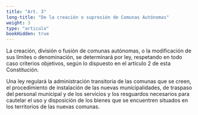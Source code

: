 ```yaml
---
title: "Art. 3"
long-title: "De la creación o supresión de Comunas Autónomas"
weight: 3
type: "articulo"
bookHidden: true
---
```

La creación, división o fusión de comunas autónomas, o la modificación de sus límites o denominación, se determinará por ley, respetando en todo caso criterios objetivos, según lo dispuesto en el artículo 2 de esta Constitución.
 
Una ley regulará la administración transitoria de las comunas que se creen, el procedimiento de instalación de las nuevas municipalidades, de traspaso del personal municipal y de los servicios y los resguardos necesarios para cautelar el uso y disposición de los bienes que se encuentren situados en los territorios de las nuevas comunas.
